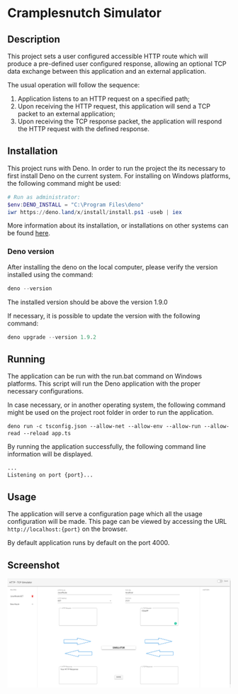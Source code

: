 # Cramplesnutch Simulator

## Description

This project sets a user configured accessible HTTP route which will produce a
pre-defined user configured response, allowing an optional TCP data exchange
between this application and an external application.

The usual operation will follow the sequence:

1. Application listens to an HTTP request on a specified path;
2. Upon receiving the HTTP request, this application will send a TCP packet to
   an external application;
3. Upon receiving the TCP response packet, the application will respond the HTTP
   request with the defined response.

## Installation

This project runs with Deno. In order to run the project the its necessary to
first install Deno on the current system. For installing on Windows platforms,
the following command might be used:

```powershell
# Run as administrator:
$env:DENO_INSTALL = "C:\Program Files\deno"
iwr https://deno.land/x/install/install.ps1 -useb | iex
```

More information about its installation, or installations on other systems can
be found [here](https://deno.land/x/install/).

### Deno version

After installing the deno on the local computer, please verify the version
installed using the command:

```powershell
deno --version
```

The installed version should be above the version 1.9.0

If necessary, it is possible to update the version with the following command:

```powershell
deno upgrade --version 1.9.2
```

## Running

The application can be run with the run.bat command on Windows platforms. This
script will run the Deno application with the proper necessary configurations.

In case necessary, or in another operating system, the following command might
be used on the project root folder in order to run the application.

```shell script
deno run -c tsconfig.json --allow-net --allow-env --allow-run --allow-read --reload app.ts
```

By running the application successfully, the following command line information
will be displayed.

```shell script
...
Listening on port {port}...
```

## Usage

The application will serve a configuration page which all the usage
configuration will be made. This page can be viewed by accessing the URL
`http://localhost:{port}` on the browser.

By default application runs by default on the port 4000.

## Screenshot

![image info](./docs/simulator-image.png)
